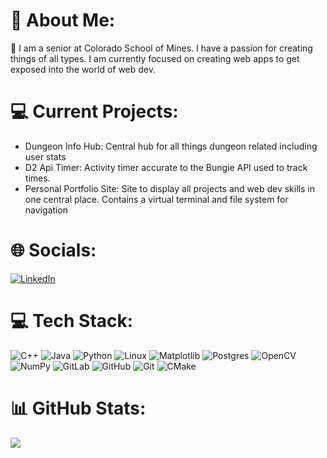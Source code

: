 # 💫 About Me:
🔭 I am a senior at Colorado School of Mines. I have a passion for creating things of all types. I am currently focused on creating web apps to get exposed into the world of web dev.

# 💻 Current Projects:
 * Dungeon Info Hub: Central hub for all things dungeon related including user stats
 * D2 Api Timer: Activity timer accurate to the Bungie API used to track times.
 * Personal Portfolio Site: Site to display all projects and web dev skills in one central place. Contains a virtual terminal and file system for navigation 
# 🌐 Socials:
[![LinkedIn](https://img.shields.io/badge/LinkedIn-%230077B5.svg?logo=linkedin&logoColor=white)](https://linkedin.com/in/beardent) 

# 💻 Tech Stack:
![C++](https://img.shields.io/badge/c++-%2300599C.svg?style=for-the-badge&logo=c%2B%2B&logoColor=white) 
![Java](https://img.shields.io/badge/java-%23ED8B00.svg?style=for-the-badge&logo=openjdk&logoColor=white) 
![Python](https://img.shields.io/badge/python-3670A0?style=for-the-badge&logo=python&logoColor=ffdd54) 
![Linux](https://img.shields.io/badge/Linux-FCC624?style=for-the-badge&logo=linux&logoColor=black) 
![Matplotlib](https://img.shields.io/badge/Matplotlib-%23ffffff.svg?style=for-the-badge&logo=Matplotlib&logoColor=black) 
![Postgres](https://img.shields.io/badge/postgres-%23316192.svg?style=for-the-badge&logo=postgresql&logoColor=white) 
![OpenCV](https://img.shields.io/badge/opencv-%23white.svg?style=for-the-badge&logo=opencv&logoColor=white) 
![NumPy](https://img.shields.io/badge/numpy-%23013243.svg?style=for-the-badge&logo=numpy&logoColor=white) 
![GitLab](https://img.shields.io/badge/gitlab-%23181717.svg?style=for-the-badge&logo=gitlab&logoColor=white) 
![GitHub](https://img.shields.io/badge/github-%23121011.svg?style=for-the-badge&logo=github&logoColor=white) 
![Git](https://img.shields.io/badge/git-%23F05033.svg?style=for-the-badge&logo=git&logoColor=white) 
![CMake](https://img.shields.io/badge/CMake-%23008FBA.svg?style=for-the-badge&logo=cmake&logoColor=white)


# 📊 GitHub Stats:
![](https://github-readme-stats.vercel.app/api/top-langs/?username=TBearden10&theme=dark&hide_border=true&include_all_commits=false&count_private=false&layout=compact)

